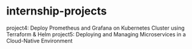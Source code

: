 # internship-projects

 project4: Deploy Prometheus and Grafana on Kubernetes Cluster using Terraform & Helm
 project5: Deploying and Managing Microservices in a Cloud-Native Environment
